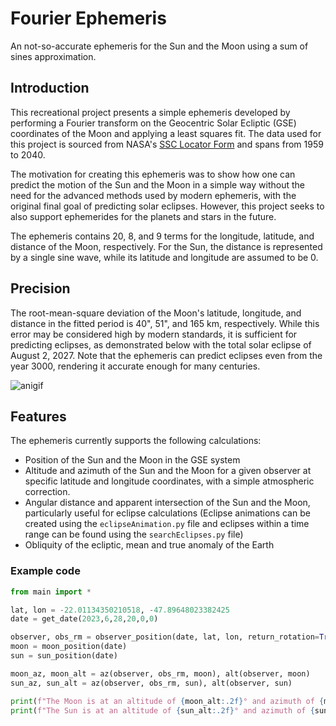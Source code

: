# Fourier Ephemeris

An not-so-accurate ephemeris for the Sun and the Moon using a sum of sines approximation.

## Introduction

This recreational project presents a simple ephemeris developed by performing a Fourier transform on the Geocentric Solar Ecliptic (GSE) coordinates of the Moon and applying a least squares fit. The data used for this project is sourced from NASA's [SSC Locator Form](https://sscweb.gsfc.nasa.gov/cgi-bin/Locator.cgi) and spans from 1959 to 2040.

The motivation for creating this ephemeris was to show how one can predict the motion of the Sun and the Moon in a simple way without the need for the advanced methods used by modern ephemeris, with the original final goal of predicting solar eclipses. However, this project seeks to also support ephemerides for the planets and stars in the future.

The ephemeris contains 20, 8, and 9 terms for the longitude, latitude, and distance of the Moon, respectively. For the Sun, the distance is represented by a single sine wave, while its latitude and longitude are assumed to be 0.

## Precision

The root-mean-square deviation of the Moon's latitude, longitude, and distance in the fitted period is 40", 51", and 165 km, respectively. While this error may be considered high by modern standards, it is sufficient for predicting eclipses, as demonstrated below with the total solar eclipse of August 2, 2027. Note that the ephemeris can predict eclipses even from the year 3000, rendering it accurate enough for many centuries.

![anigif](https://github.com/PedroKKr/fourierEphem/assets/52111108/2182c447-dc76-451c-a769-c4d6ca8b9768)

## Features

The ephemeris currently supports the following calculations:

- Position of the Sun and the Moon in the GSE system
- Altitude and azimuth of the Sun and the Moon for a given observer at specific latitude and longitude coordinates, with a simple atmospheric correction.
- Angular distance and apparent intersection of the Sun and the Moon, particularly useful for eclipse calculations (Eclipse animations can be created using the `eclipseAnimation.py` file and eclipses within a time range can be found using the `searchEclipses.py` file)
- Obliquity of the ecliptic, mean and true anomaly of the Earth

### Example code
```python
from main import *

lat, lon = -22.01134350210518, -47.89648023382425
date = get_date(2023,6,28,20,0,0)

observer, obs_rm = observer_position(date, lat, lon, return_rotation=True)
moon = moon_position(date)
sun = sun_position(date)

moon_az, moon_alt = az(observer, obs_rm, moon), alt(observer, moon)
sun_az, sun_alt = az(observer, obs_rm, sun), alt(observer, sun)

print(f"The Moon is at an altitude of {moon_alt:.2f}° and azimuth of {moon_az:.2f}°")
print(f"The Sun is at an altitude of {sun_alt:.2f}° and azimuth of {sun_az:.2f}°")
```
